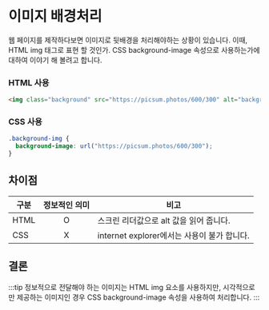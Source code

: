 # 이미지 배경처리

웹 페이지를 제작하다보면 이미지로 뒷배경을 처리해야하는 상황이 있습니다.
이때, HTML img 태그로 표현 할 것인가. CSS background-image 속성으로 사용하는가에 대하여 이야기 해 볼려고 합니다.

### HTML 사용

```html
<img class="background" src="https://picsum.photos/600/300" alt="background" />
```

### CSS 사용

```css
.background-img {
  background-image: url("https://picsum.photos/600/300");
}
```

## 차이점

| 구분 | 정보적인 의미 | 비고                                        |
| ---- | :-----------: | ------------------------------------------- |
| HTML |       O       | 스크린 리더값으로 alt 값을 읽어 줍니다.     |
| CSS  |       X       | internet explorer에서는 사용이 불가 합니다. |

## 결론

:::tip
정보적으로 전달해야 하는 이미지는 HTML img 요소를 사용하지만, 시각적으로만 제공하는 이미지인 경우 CSS background-image 속성을 사용하여 처리합니다.
:::
